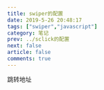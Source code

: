 ```yaml
---
title: swiper的配置
date: 2019-5-26 20:48:17
tags: ["swiper","javascript"]
category: 笔记
prev: ../sclick的配置
next: false
article: false
comments: true
---
```


跳转地址
<!-- more -->


<script>

if (typeof window !== 'undefined') {
  window.location.replace("/note/swiper的配置/")
}
</script>